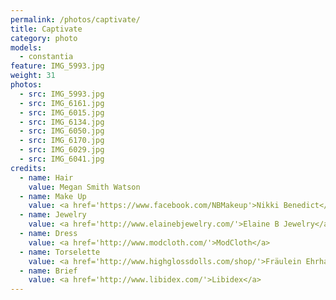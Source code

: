 ```yaml
---
permalink: /photos/captivate/
title: Captivate
category: photo
models:
  - constantia
feature: IMG_5993.jpg
weight: 31
photos:
  - src: IMG_5993.jpg
  - src: IMG_6161.jpg
  - src: IMG_6015.jpg
  - src: IMG_6134.jpg
  - src: IMG_6050.jpg
  - src: IMG_6170.jpg
  - src: IMG_6029.jpg
  - src: IMG_6041.jpg
credits:
  - name: Hair
    value: Megan Smith Watson
  - name: Make Up
    value: <a href='https://www.facebook.com/NBMakeup'>Nikki Benedict</a> of <a href='http://www.sassfactorysalon.com/'>Sass Factory Salon</a>
  - name: Jewelry
    value: <a href='http://www.elainebjewelry.com/'>Elaine B Jewelry</a>
  - name: Dress
    value: <a href='http://www.modcloth.com/'>ModCloth</a>
  - name: Torselette
    value: <a href='http://www.highglossdolls.com/shop/'>Fräulein Ehrhardt</a>
  - name: Brief
    value: <a href='http://www.libidex.com/'>Libidex</a>
---
```

